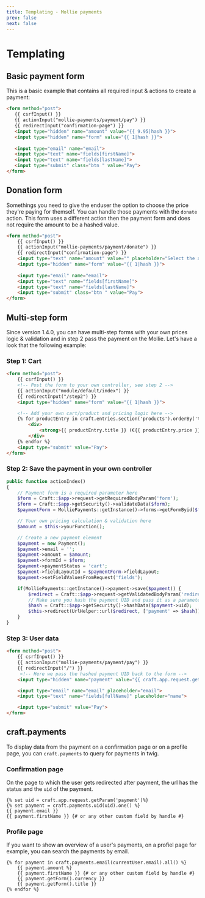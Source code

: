 ```yaml
---
title: Templating - Mollie payments
prev: false
next: false
---
```


# Templating
 
## Basic payment form
This is a basic example that contains all required input & actions to create a payment:
 
 ```html
<form method="post">
    {{ csrfInput() }}
    {{ actionInput("mollie-payments/payment/pay") }}
    {{ redirectInput("confirmation-page") }}
    <input type="hidden" name="amount" value="{{ 9.95|hash }}">
    <input type="hidden" name="form" value="{{ 1|hash }}">
    
    <input type="email" name="email">
    <input type="text" name="fields[firstName]">
    <input type="text" name="fields[lastName]">
    <input type="submit" class="btn " value="Pay">
</form>
```

## Donation form
Somethings you need to give the enduser the option to choose the price they're paying for themself. You can handle those payments with the ``donate`` action. 
This form uses a different action then the payment form and does not require the amount to be a hashed value. 
```html
<form method="post">
    {{ csrfInput() }}
    {{ actionInput("mollie-payments/payment/donate") }}
    {{ redirectInput("confirmation-page") }}
    <input type="text" name="amount" value="" placeholder="Select the amount you want tot donate">
    <input type="hidden" name="form" value="{{ 1|hash }}">
    
    <input type="email" name="email">
    <input type="text" name="fields[firstName]">
    <input type="text" name="fields[lastName]">
    <input type="submit" class="btn " value="Pay">
</form>
```

## Multi-step form
Since version 1.4.0, you can have multi-step forms with your own prices logic & validation and in step 2 pass the payment on the Mollie. Let's have a look that the following example:

### Step 1: Cart
````html
<form method="post">
    {{ csrfInput() }}
    <!-- Post the form to your own controller, see step 2 --> 
    {{ actionInput("module/default/index") }}
    {{ redirectInput("/step2") }}
    <input type="hidden" name="form" value="{{ 1|hash }}">

    <!-- Add your own cart/product and pricing logic here --> 
    {% for productEntry in craft.entries.section('products').orderBy('title ASC').all() %}
        <div>
            <strong>{{ productEntry.title }} (€{{ productEntry.price }})</strong>
        </div>
    {% endfor %}
    <input type="submit" value="Pay">
</form>
````

### Step 2: Save the payment in your own controller

````php
public function actionIndex()
{
    // Payment form is a required parameter here
    $form = Craft::$app->request->getRequiredBodyParam('form');
    $form = Craft::$app->getSecurity()->validateData($form);
    $paymentForm = MolliePayments::getInstance()->forms->getFormByid($form);

    // Your own pricing calculation & validation here
    $amount = $this->yourFunction();

    // Create a new payment element
    $payment = new Payment();
    $payment->email = '';
    $payment->amount = $amount;
    $payment->formId = $form;
    $payment->paymentStatus = 'cart';
    $payment->fieldLayoutId = $paymentForm->fieldLayout;
    $payment->setFieldValuesFromRequest('fields');

    if(MolliePayments::getInstance()->payment->save($payment)) {
        $redirect = Craft::$app->request->getValidatedBodyParam('redirect');
        // Make sure you hash the payment UID and pass it as a parameter
        $hash = Craft::$app->getSecurity()->hashData($payment->uid);
        $this->redirect(UrlHelper::url($redirect, ['payment' => $hash]));
    }
}
````

### Step 3: User data 

````html
<form method="post">
    {{ csrfInput() }}
    {{ actionInput("mollie-payments/payment/pay") }}
    {{ redirectInput("/") }}
     <!-- Here we pass the hashed payment UID back to the form -->
    <input type="hidden" name="payment" value="{{ craft.app.request.getParam('payment') }}">

    <input type="email" name="email" placeholder="email">
    <input type="text" name="fields[fullName]" placeholder="name">

    <input type="submit" value="Pay">
</form>
````

## craft.payments
To display data from the payment on a confirmation page or on a profile page, you can `craft.payments` to query for payments in twig.

### Confirmation page
On the page to which the user gets redirected after payment, the url has the status and the `uid` of the payment.
```twig
{% set uid = craft.app.request.getParam('payment')%}
{% set payment = craft.payments.uid(uid).one() %}
{{ payment.email }}
{{ payment.firstName }} {# or any other custom field by handle #}
```

### Profile page
If you want to show an overview of a user's payments, on a profiel page for example, you can search the payments by email.

```twig
{% for payment in craft.payments.email(currentUser.email).all() %}
    {{ payment.amount %}
    {{ payment.firstName }} {# or any other custom field by handle #}
    {{ payment.getForm().currency }}
    {{ payment.getForm().title }}     
{% endfor %}
```